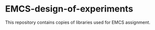 # EMCS-design-of-experiments

This repository contains copies of libraries used for EMCS assignment.
